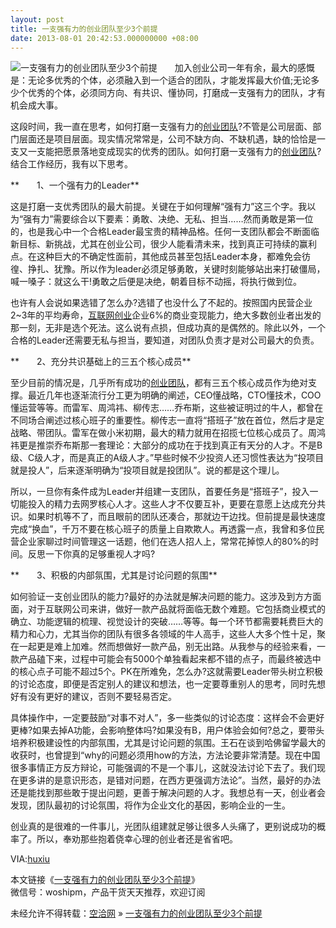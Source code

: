 ```yaml
---
layout: post
title: 一支强有力的创业团队至少3个前提
date: 2013-08-01 20:42:53.000000000 +08:00
---
```


![一支强有力的创业团队至少3个前提](http://www.woshipm.com/wp-content/uploads/2013/08/47a9eaee795bfe5ba0d685452c3d32ac.jpg)　　加入创业公司一年有余，最大的感慨是：无论多优秀的个体，必须融入到一个适合的团队，才能发挥最大价值;无论多少个优秀的个体，必须同方向、有共识、懂协同，打磨成一支强有力的团队，才有机会成大事。

这段时间，我一直在思考，如何打磨一支强有力的<span class="wp_keywordlink_affiliate">[创业团队](http://www.woshipm.com/tag/%E5%88%9B%E4%B8%9A%E5%9B%A2%E9%98%9F "查看 创业团队 中的全部文章")</span>?不管是公司层面、部门层面还是项目层面。现实情况常常是，公司不缺方向、不缺机遇，缺的恰恰是一支又一支能把愿景落地变成现实的优秀的团队。如何打磨一支强有力的<span class="wp_keywordlink_affiliate">[创业团队](http://www.woshipm.com/tag/%E5%88%9B%E4%B8%9A%E5%9B%A2%E9%98%9F "查看 创业团队 中的全部文章")</span>?结合工作经历，我有以下思考。

**　　1、一个强有力的Leader**

这是打磨一支优秀团队的最大前提。关键在于如何理解“强有力”这三个字。我以为“强有力”需要综合以下要素：勇敢、决绝、无私、担当……然而勇敢是第一位的，也是我心中一个合格Leader最宝贵的精神品格。任何一支团队都会不断面临新目标、新挑战，尤其在创业公司，很少人能看清未来，找到真正可持续的赢利点。在这种巨大的不确定性面前，其他成员甚至包括Leader本身，都难免会彷徨、挣扎、犹豫。所以作为leader必须足够勇敢，关键时刻能够站出来打破僵局，喊一嗓子：就这么干!勇敢之后便是决绝，朝着目标不动摇，将执行做到位。

也许有人会说如果选错了怎么办?选错了也没什么了不起的。按照国内民营企业2~3年的平均寿命，<span class="wp_keywordlink_affiliate">[互联网创业](http://www.woshipm.com/tag/%E4%BA%92%E8%81%94%E7%BD%91%E5%88%9B%E4%B8%9A "查看 互联网创业 中的全部文章")</span>企业6%的商业变现能力，绝大多数创业者出发的那一刻，无非是选个死法。这么说有点损，但成功真的是偶然的。除此以外，一个合格的Leader还需要无私与担当，要知道，对团队负责才是对公司最大的负责。

**　　2、充分共识基础上的三五个核心成员**

至少目前的情况是，几乎所有成功的<span class="wp_keywordlink_affiliate">[创业团队](http://www.woshipm.com/tag/%E5%88%9B%E4%B8%9A%E5%9B%A2%E9%98%9F "查看 创业团队 中的全部文章")</span>，都有三五个核心成员作为绝对支撑。最近几年也逐渐流行分工更为明确的阐述，CEO懂战略，CTO懂技术，COO懂运营等等。而雷军、周鸿祎、柳传志……乔布斯，这些被证明过的牛人，都曾在不同场合阐述过核心班子的重要性。柳传志一直将“搭班子”放在首位，然后才是定战略、带团队。雷军在做小米初期，最大的精力就用在招揽七位核心成员了。周鸿祎更是推崇乔布斯那一套理论：大部分的成功在于找到真正有天分的人才。不是B级、C级人才，而是真正的A级人才。”早些时候不少投资人还习惯性表达为“投项目就是投人”，后来逐渐明确为“投项目就是投团队”。说的都是这个理儿。

所以，一旦你有条件成为Leader并组建一支团队，首要任务是“搭班子”，投入一切能投入的精力去网罗核心人才。这些人才不仅要互补，更要在意愿上达成充分共识。如果时机等不了，而且眼前的团队还凑合，那就边干边找。但前提是最快速度完成“换血”，千万不要在核心班子的质量上自欺欺人。再透露一点，我曾和多位民营企业家聊过时间管理这一话题，他们在选人招人上，常常花掉惊人的80%的时间。反思一下你真的足够重视人才吗?

**　　3、积极的内部氛围，尤其是讨论问题的氛围**

如何验证一支创业团队的能力?最好的办法就是解决问题的能力。这涉及到方方面面，对于互联网公司来讲，做好一款产品就将面临无数个难题。它包括商业模式的确立、功能逻辑的梳理、视觉设计的突破……等等。每一个环节都需要耗费巨大的精力和心力，尤其当你的团队有很多各领域的牛人高手，这些人大多个性十足，聚在一起更是难上加难。然而想做好一款产品，别无出路。从我参与的经验来看，一款产品磕下来，过程中可能会有5000个单独看起来都不错的点子，而最终被选中的核心点子可能不超过5个。PK在所难免，怎么办?这就需要Leader带头树立积极的讨论态度，即便是否定别人的建议和想法，也一定要尊重别人的思考，同时先想好有没有更好的建议，否则不要轻易否定。

具体操作中，一定要鼓励“对事不对人”，多一些类似的讨论态度：这样会不会更好更棒?如果去掉A功能，会影响整体吗?如果没有B，用户体验会如何?总之，要带头培养积极建设性的内部氛围，尤其是讨论问题的氛围。王石在谈到哈佛留学最大的收获时，也曾提到“why的问题必须用how的方法，方法论要非常清楚。现在中国很多事情正方反方辩论，可能强调的不是一个事儿，这就没法讨论下去了。我们现在更多讲的是意识形态，是错对问题，在西方更强调方法论”。当然，最好的办法还是能找到那些敢于提出问题，更善于解决问题的人才。我想总有一天，创业者会发现，团队最初的讨论氛围，将作为企业文化的基因，影响企业的一生。

创业真的是很难的一件事儿，光团队组建就足够让很多人头痛了，更别说成功的概率了。所以，奉劝那些抱着侥幸心理的创业者还是省省吧。

VIA:[huxiu](http://www.huxiu.com/article/18062/1.html)

本文链接《[一支强有力的创业团队至少3个前提](http://www.woshipm.com/venture/36677.html "一支强有力的创业团队至少3个前提")》  
微信号：woshipm，产品干货天天推荐，欢迎订阅

未经允许不得转载：[空洽网](http://kongqia.com) » [一支强有力的创业团队至少3个前提](http://kongqia.com/17378.html)


